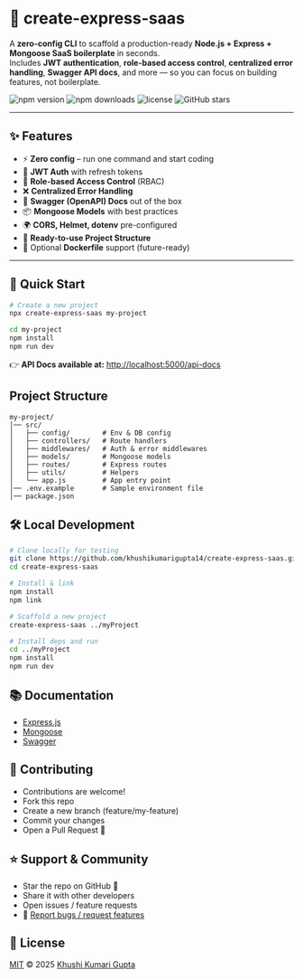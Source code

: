 # 🚀 create-express-saas

A **zero-config CLI** to scaffold a production-ready **Node.js + Express + Mongoose SaaS boilerplate** in seconds.  
Includes **JWT authentication**, **role-based access control**, **centralized error handling**, **Swagger API docs**, and more — so you can focus on building features, not boilerplate.

![npm version](https://img.shields.io/npm/v/create-express-saas)
![npm downloads](https://img.shields.io/npm/dm/create-express-saas)
![license](https://img.shields.io/npm/l/create-express-saas)
![GitHub stars](https://img.shields.io/github/stars/khushikumarigupta14/create-express-saas?style=social)

---

## ✨ Features

- ⚡ **Zero config** – run one command and start coding
- 🔑 **JWT Auth** with refresh tokens
- 👥 **Role-based Access Control** (RBAC)
- ❌ **Centralized Error Handling**
- 📖 **Swagger (OpenAPI) Docs** out of the box
- 📦 **Mongoose Models** with best practices
- 🌍 **CORS, Helmet, dotenv** pre-configured
- 🧪 **Ready-to-use Project Structure**
- 🐳 Optional **Dockerfile** support (future-ready)

---

## 🚀 Quick Start

```bash
# Create a new project
npx create-express-saas my-project

cd my-project
npm install
npm run dev
```
👉 **API Docs available at:** [http://localhost:5000/api-docs](http://localhost:5000/api-docs)


## Project Structure
```
my-project/
│── src/
│   ├── config/        # Env & DB config
│   ├── controllers/   # Route handlers
│   ├── middlewares/   # Auth & error middlewares
│   ├── models/        # Mongoose models
│   ├── routes/        # Express routes
│   ├── utils/         # Helpers
│   └── app.js         # App entry point
│── .env.example       # Sample environment file
│── package.json
```
## 🛠️ Local Development
```bash
# Clone locally for testing
git clone https://github.com/khushikumarigupta14/create-express-saas.git
cd create-express-saas

# Install & link
npm install
npm link

# Scaffold a new project
create-express-saas ../myProject

# Install deps and run
cd ../myProject
npm install
npm run dev

```
## 📚 Documentation
- [Express.js](https://expressjs.com/)
- [Mongoose](https://mongoosejs.com/)
- [Swagger](https://swagger.io/tools/open-source/open-source-integrations/)


## 🤝 Contributing
- Contributions are welcome!
- Fork this repo
- Create a new branch (feature/my-feature)
- Commit your changes
- Open a Pull Request 🎉

## ⭐ Support & Community
- Star the repo on GitHub 🌟
- Share it with other developers
- Open issues / feature requests
- 🐛 [Report bugs / request features](https://github.com/khushikumarigupta14/create-express-saas/issues)

## 📄 License
[MIT](./LICENSE) © 2025 [Khushi Kumari Gupta](https://github.com/khushikumarigupta14)
